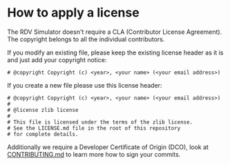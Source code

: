 # How to apply a license

The RDV Simulator doesn't require a CLA (Contributor License
Agreement). The copyright belongs to all the individual
contributors.

If you modify an existing file, please keep the existing license header as
it is and just add your copyright notice:

````
# @copyright Copyright (c) <year>, <your name> (<your email address>)
````

If you create a new file please use this license header:

````
# @copyright Copyright (c) <year>, <your name> (<your email address>)
#
# @license zlib license
#
# This file is licensed under the terms of the zlib license.
# See the LICENSE.md file in the root of this repository
# for complete details.
````

Additionally we require a Developer Certificate of Origin (DCO), look
at [CONTRIBUTING.md][contributing] to learn more how to sign your commits.

[contributing]: https://gitlab.com/OneSpace/rdv-cap-sim/raw/master/CONTRIBUTING.md#sign-your-work
